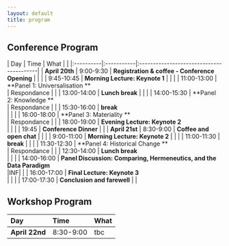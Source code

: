 ```yaml
---
layout: default
title: program
---
```


## Conference Program

| Day       | Time | What                                     | |
|:----------|:-----------|:-----------------------------------------|
| **April 20th** | 9:00-9:30 | **Registration & coffee - Conference Opening** | |
| | 9:45-10:45 | **Morning Lecture: Keynote 1** | |
| | 11:00-13:00 | **Panel 1: Universalisation ** <br> | Respondance |
| | 13:00-14:00 | **Lunch break** | |
| | 14:00-15:30 | **Panel 2: Knowledge ** <br> | Respondance |
| | 15:30-16:00 | **break** <br> | |
| | 16:00-18:00 | **Panel 3: Materiality ** <br> | Respondance |
| | 18:00-19:00 | **Evening Lecture: Keynote 2** <br> | |
| | 19:45 | **Conference Dinner** | |
| **April 21st** | 8:30-9:00 | **Coffee and open chat** | |
| | 9:00-11:00 | **Morning Lecture: Keynote 2** | |
| | 11:00-11:30 | **break** | |
| | 11:30-12:30 | **Panel 4: Historical Change ** <br> | Respondance |
| | 12:30-14:00 | **Lunch break** <br> | |
| | 14:00-16:00 | **Panel Discussion: Comparing, Hermeneutics, and the Data Paradigm** <br> |INF|
| | 16:00-17:00 | **Final Lecture: Keynote 3** <br> | |
| | 17:00-17:30 | **Conclusion and farewell** | |



## Workshop Program

| Day       | Time | What                                     |
|:----------|:-----------|:-----------------------------------------|
| **April 22nd** | 8:30-9:00 | tbc |


